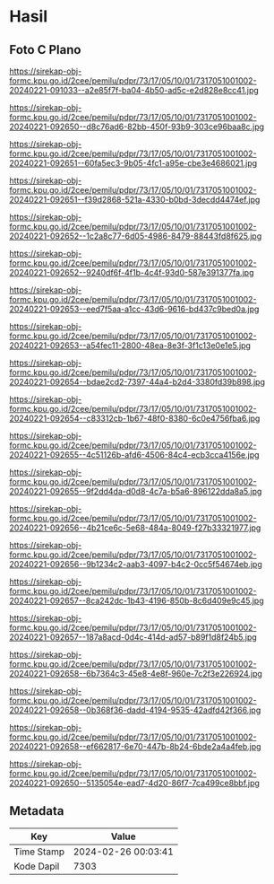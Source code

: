 # Hasil

## Foto C Plano

https://sirekap-obj-formc.kpu.go.id/2cee/pemilu/pdpr/73/17/05/10/01/7317051001002-20240221-091033--a2e85f7f-ba04-4b50-ad5c-e2d828e8cc41.jpg

https://sirekap-obj-formc.kpu.go.id/2cee/pemilu/pdpr/73/17/05/10/01/7317051001002-20240221-092650--d8c76ad6-82bb-450f-93b9-303ce96baa8c.jpg

https://sirekap-obj-formc.kpu.go.id/2cee/pemilu/pdpr/73/17/05/10/01/7317051001002-20240221-092651--60fa5ec3-9b05-4fc1-a95e-cbe3e4686021.jpg

https://sirekap-obj-formc.kpu.go.id/2cee/pemilu/pdpr/73/17/05/10/01/7317051001002-20240221-092651--f39d2868-521a-4330-b0bd-3decdd4474ef.jpg

https://sirekap-obj-formc.kpu.go.id/2cee/pemilu/pdpr/73/17/05/10/01/7317051001002-20240221-092652--1c2a8c77-6d05-4986-8479-88443fd8f625.jpg

https://sirekap-obj-formc.kpu.go.id/2cee/pemilu/pdpr/73/17/05/10/01/7317051001002-20240221-092652--9240df6f-4f1b-4c4f-93d0-587e391377fa.jpg

https://sirekap-obj-formc.kpu.go.id/2cee/pemilu/pdpr/73/17/05/10/01/7317051001002-20240221-092653--eed7f5aa-a1cc-43d6-9616-bd437c9bed0a.jpg

https://sirekap-obj-formc.kpu.go.id/2cee/pemilu/pdpr/73/17/05/10/01/7317051001002-20240221-092653--a54fec11-2800-48ea-8e3f-3f1c13e0e1e5.jpg

https://sirekap-obj-formc.kpu.go.id/2cee/pemilu/pdpr/73/17/05/10/01/7317051001002-20240221-092654--bdae2cd2-7397-44a4-b2d4-3380fd39b898.jpg

https://sirekap-obj-formc.kpu.go.id/2cee/pemilu/pdpr/73/17/05/10/01/7317051001002-20240221-092654--c83312cb-1b67-48f0-8380-6c0e4756fba6.jpg

https://sirekap-obj-formc.kpu.go.id/2cee/pemilu/pdpr/73/17/05/10/01/7317051001002-20240221-092655--4c51126b-afd6-4506-84c4-ecb3cca4156e.jpg

https://sirekap-obj-formc.kpu.go.id/2cee/pemilu/pdpr/73/17/05/10/01/7317051001002-20240221-092655--9f2dd4da-d0d8-4c7a-b5a6-896122dda8a5.jpg

https://sirekap-obj-formc.kpu.go.id/2cee/pemilu/pdpr/73/17/05/10/01/7317051001002-20240221-092656--4b21ce6c-5e68-484a-8049-f27b33321977.jpg

https://sirekap-obj-formc.kpu.go.id/2cee/pemilu/pdpr/73/17/05/10/01/7317051001002-20240221-092656--9b1234c2-aab3-4097-b4c2-0cc5f54674eb.jpg

https://sirekap-obj-formc.kpu.go.id/2cee/pemilu/pdpr/73/17/05/10/01/7317051001002-20240221-092657--8ca242dc-1b43-4196-850b-8c6d409e9c45.jpg

https://sirekap-obj-formc.kpu.go.id/2cee/pemilu/pdpr/73/17/05/10/01/7317051001002-20240221-092657--187a8acd-0d4c-414d-ad57-b89f1d8f24b5.jpg

https://sirekap-obj-formc.kpu.go.id/2cee/pemilu/pdpr/73/17/05/10/01/7317051001002-20240221-092658--6b7364c3-45e8-4e8f-960e-7c2f3e226924.jpg

https://sirekap-obj-formc.kpu.go.id/2cee/pemilu/pdpr/73/17/05/10/01/7317051001002-20240221-092658--0b368f36-dadd-4194-9535-42adfd42f366.jpg

https://sirekap-obj-formc.kpu.go.id/2cee/pemilu/pdpr/73/17/05/10/01/7317051001002-20240221-092658--ef662817-6e70-447b-8b24-6bde2a4a4feb.jpg

https://sirekap-obj-formc.kpu.go.id/2cee/pemilu/pdpr/73/17/05/10/01/7317051001002-20240221-092650--5135054e-ead7-4d20-86f7-7ca499ce8bbf.jpg


## Metadata

| Key        | Value               |
| ---------- | ------------------- |
| Time Stamp | 2024-02-26 00:03:41 |
| Kode Dapil | 7303                |



